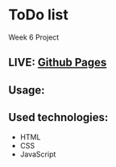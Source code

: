 # ToDo list

Week 6 Project

## LIVE: [Github Pages](https://oskarwoj.github.io/currencyConverter/)

## Usage: []()

## Used technologies:

- HTML
- CSS
- JavaScript
